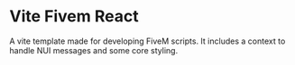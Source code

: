 # Vite Fivem React

A vite template made for developing FiveM scripts. It includes a context to handle NUI messages and some core styling.